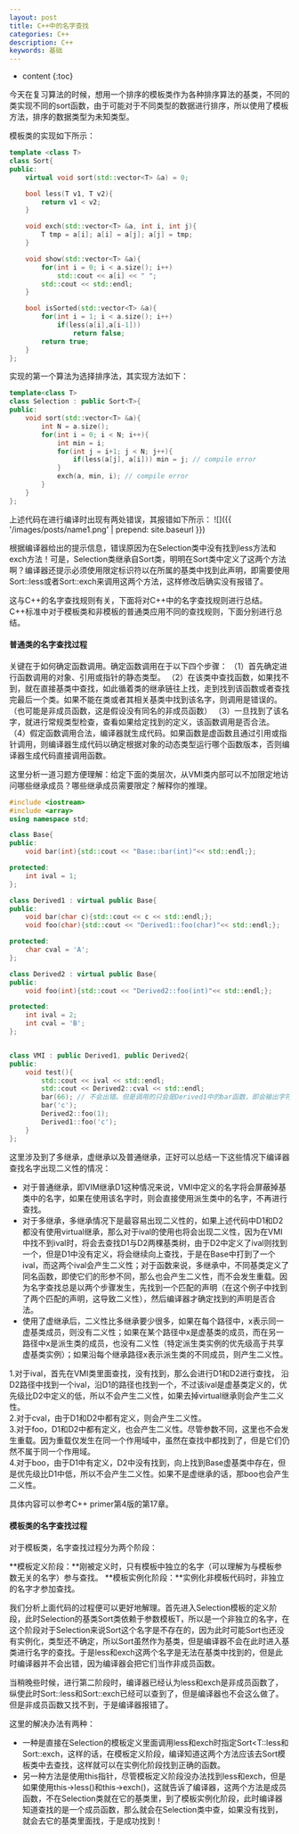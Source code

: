 ```yaml
---
layout: post
title: C++中的名字查找
categories: C++
description: C++
keywords: 基础
---
```


* content
{:toc}


今天在复习算法的时候，想用一个排序的模板类作为各种排序算法的基类，不同的类实现不同的sort函数，由于可能对于不同类型的数据进行排序，所以使用了模板方法，排序的数据类型为未知类型。

模板类的实现如下所示：
```cpp
template <class T>
class Sort{
public:
    virtual void sort(std::vector<T> &a) = 0;

    bool less(T v1, T v2){
        return v1 < v2;
    }

    void exch(std::vector<T> &a, int i, int j){
        T tmp = a[i]; a[i] = a[j]; a[j] = tmp;
    }

    void show(std::vector<T> &a){
        for(int i = 0; i < a.size(); i++)
            std::cout << a[i] << " ";
        std::cout << std::endl;
    }

    bool isSorted(std::vector<T> &a){
        for(int i = 1; i < a.size(); i++)
            if(less(a[i],a[i-1]))
                return false;
        return true;
    }
};
```

实现的第一个算法为选择排序法，其实现方法如下：
```cpp
template<class T>
class Selection : public Sort<T>{
public:
    void sort(std::vector<T> &a){
        int N = a.size();
        for(int i = 0; i < N; i++){
            int min = i;
            for(int j = i+1; j < N; j++){
                if(less(a[j], a[i])) min = j; // compile error
            }
            exch(a, min, i); // compile error
        }
    }
};
```

上述代码在进行编译时出现有两处错误，其报错如下所示：
![]({{ '/images/posts/name1.png' | prepend: site.baseurl }})

根据编译器给出的提示信息，错误原因为在Selection类中没有找到less方法和exch方法！可是，Selection类继承自Sort类，明明在Sort类中定义了这两个方法啊？编译器还提示必须使用限定标识符以在所属的基类中找到此声明，即需要使用Sort<T>::less或者Sort<T>::exch来调用这两个方法，这样修改后确实没有报错了。

这与C++的名字查找规则有关，下面将对C++中的名字查找规则进行总结。C++标准中对于模板类和非模板的普通类应用不同的查找规则，下面分别进行总结。

#### 普通类的名字查找过程

关键在于如何确定函数调用。确定函数调用在于以下四个步骤：
（1）首先确定进行函数调用的对象、引用或指针的静态类型。
（2）在该类中查找函数，如果找不到，就在直接基类中查找，如此循着类的继承链往上找，走到找到该函数或者查找完最后一个类。如果不能在类或者其相关基类中找到该名字，则调用是错误的。（也可能是非成员函数，这是假设没有同名的非成员函数）
（3）一旦找到了该名字，就进行常规类型检查，查看如果给定找到的定义，该函数调用是否合法。
（4）假定函数调用合法，编译器就生成代码。如果函数是虚函数且通过引用或指针调用，则编译器生成代码以确定根据对象的动态类型运行哪个函数版本，否则编译器生成代码直接调用函数。

这里分析一道习题方便理解：给定下面的类层次，从VMI类内部可以不加限定地访问哪些继承成员？哪些继承成员需要限定？解释你的推理。
```cpp
#include <iostream>
#include <array>
using namespace std;

class Base{
public:
    void bar(int){std::cout << "Base::bar(int)"<< std::endl;};

protected:
    int ival = 1;
};

class Derived1 : virtual public Base{
public:
    void bar(char c){std::cout << c << std::endl;};
    void foo(char){std::cout << "Derived1::foo(char)"<< std::endl;};

protected:
    char cval = 'A';
};

class Derived2 : virtual public Base{
public:
    void foo(int){std::cout << "Derived2::foo(int)"<< std::endl;};

protected:
    int ival = 2;
    int cval = 'B';
};


class VMI : public Derived1, public Derived2{
public:
    void test(){
        std::cout << ival << std::endl;
        std::cout << Derived2::cval << std::endl;
        bar(66); // 不会出错。但是调用的只会是Derived1中的bar函数，即会输出字符'B'
        bar('c');
        Derived2::foo(1);
        Derived1::foo('c');
    }
};
```

这里涉及到了多继承，虚继承以及普通继承，正好可以总结一下这些情况下编译器查找名字出现二义性的情况：
* 对于普通继承，即VIM继承D1这种情况来说，VMI中定义的名字将会屏蔽掉基类中的名字，如果在使用该名字时，则会直接使用派生类中的名字，不再进行查找。
* 对于多继承，多继承情况下是最容易出现二义性的，如果上述代码中D1和D2都没有使用virtual继承，那么对于ival的使用也将会出现二义性，因为在VMI中找不到ival时，将会去查找D1与D2两棵基类树，由于D2中定义了ival则找到一个，但是D1中没有定义，将会继续向上查找，于是在Base中打到了一个ival，而这两个ival会产生二义性；对于函数来说，多继承中，不同基类定义了同名函数，即使它们的形参不同，那么也会产生二义性，而不会发生重载。因为名字查找总是以两个步骤发生，先找到一个匹配的声明（在这个例子中找到了两个匹配的声明，这导致二义性），然后编译器才确定找到的声明是否合法。
* 使用了虚继承后，二义性比多继承要少很多，如果在每个路径中，x表示同一虚基类成员，则没有二义性；如果在某个路径中x是虚基类的成员，而在另一路径中x是派生类的成员，也没有二义性（特定派生类实例的优先级高于共享虚基类实例）；如果沿每个继承路径x表示派生类的不同成员，则产生二义性。

1.对于ival，首先在VMI类里面查找，没有找到，那么会进行D1和D2进行查找， 沿D2路径中找到一个ival，沿D1的路径也找到一个，不过该ival是虚基类定义的，优先级比D2中定义的低，所以不会产生二义性，如果去掉virtual继承则会产生二义性。  
2.对于cval，由于D1和D2中都有定义，则会产生二义性。  
3.对于foo，D1和D2中都有定义，也会产生二义性。尽管参数不同，这里也不会发生重载。因为重载仅发生在同一个作用域中，虽然在查找中都找到了，但是它们仍然不属于同一个作用域。  
4.对于boo，由于D1中有定义，D2中没有找到，向上找到Base虚基类中存在，但是优先级比D1中低，所以不会产生二义性。如果不是虚继承的话，那boo也会产生二义性。  

具体内容可以参考C++ primer第4版的第17章。


#### 模板类的名字查找过程

对于模板类，名字查找过程分为两个阶段：

**模板定义阶段：**刚被定义时，只有模板中独立的名字（可以理解为与模板参数无关的名字）参与查找。
**模板实例化阶段：**实例化非模板代码时，非独立的名字才参加查找。

我们分析上面代码的过程便可以更好地解理。首先进入Selection模板的定义阶段，此时Selection的基类Sort<T>类依赖于参数模板T，所以是一个非独立的名字，在这个阶段对于Selection来说Sort<T>这个名字是不存在的，因为此时可能Sort<T>也还没有实例化，类型还不确定，所以Sort<T>虽然作为基类，但是编译器不会在此时进入基类进行名字的查找。于是less和exch这两个名字是无法在基类中找到的，但是此时编译器并不会出错，因为编译器会把它们当作非成员函数。

当稍晚些时候，进行第二阶段时，编译器已经认为less和exch是非成员函数了，纵使此时Sort<T>::less和Sort<T>::exch已经可以查到了，但是编译器也不会这么做了。但是非成员函数又找不到，于是编译器报错了。

这里的解决办法有两种：
* 一种是直接在Selection的模板定义里面调用less和exch时指定Sort<T::less和Sort<T>::exch，这样的话，在模板定义阶段，编译知道这两个方法应该去Sort<T>模板类中去查找，这样就可以在实例化阶段找到正确的函数。
* 另一种方法是使用this指针，尽管模板定义阶段没办法找到less和exch，但是如果使用this->less()和this->exch()，这就告诉了编译器，这两个方法是成员函数，不在Selection类就在它的基类里，到了模板实例化阶段，此时编译器知道查找的是一个成员函数，那么就会在Selection类中查，如果没有找到，就会去它的基类里面找，于是成功找到！



